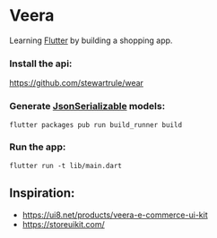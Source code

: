 # Veera

Learning [Flutter](https://flutter.dev/) by building a shopping app.

### Install the api:

https://github.com/stewartrule/wear

### Generate [JsonSerializable](https://pub.dartlang.org/packages/json_serializable) models:

`flutter packages pub run build_runner build`

### Run the app:

`flutter run -t lib/main.dart`

## Inspiration:

- https://ui8.net/products/veera-e-commerce-ui-kit
- https://storeuikit.com/
